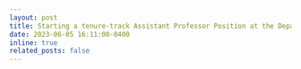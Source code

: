 ```yaml
---
layout: post
title: Starting a tenure-track Assistant Professor Position at the Department of Electrical and Computer Engineering, University of Central Florida from Fall'2023. Go knights!
date: 2023-06-05 16:11:00-0400
inline: true
related_posts: false
---
```

